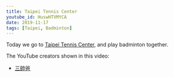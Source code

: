 ```yaml
---
title: Taipei Tennis Center
youtube_id: HuswHTVMYCA
date: 2019-11-17
tags: [Taipei, Badminton]
---
```

Today we go to [Taipei Tennis Center](http://www.tsc.taipei/), and play badminton together. 

The YouTube creators shown in this video:

* [三帥爸](https://www.youtube.com/user/mathruffian)
